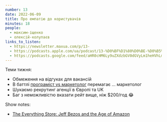 ```yaml
---
number: 13
date: 2022-06-09
title: Про емпатію до користувачів
minutes: 18
people:
  - максим-іщенко
  - олексій-колупаєв
links_to_listen:
  - https://newsletter.maxua.com/p/13-
  - https://podcasts.apple.com/ua/podcast/13-%D0%BF%D1%80%D0%BE-%D0%B5%D0%BC%D0%BF%D0%B0%D1%82%D1%96%D1%8E-%D0%B4%D0%BE-%D0%BA%D0%BE%D1%80%D0%B8%D1%81%D1%82%D1%83%D0%B2%D0%B0%D1%87%D1%96%D0%B2/id1616301447?i=1000565802415
  - https://podcasts.google.com/feed/aHR0cHM6Ly9uZXdzbGV0dGVyLm1heHVhLmNvbS9mZWVk/episode/aHR0cHM6Ly9uZXdzbGV0dGVyLm1heHVhLmNvbS9wLzEzLQ?sa=X&ved=0CAUQkfYCahcKEwjosonmtfj5AhUAAAAAHQAAAAAQAQ
---
```


Теми тижня:

- Обмеження на відгуках для вакансій
- В баттлі [програміст vs маркетолог][1] перемагає … маркетолог
- Шукаємо рекрутинг агенції в Європі та UK
- Баг з неможливістю вказати рейт вище, ніж $200/год 😂

Show notes:

- [The Everything Store: Jeff Bezos and the Age of Amazon][2]

[1]: https://newsletter.maxua.com/p/12-
[2]: https://www.amazon.com/Everything-Store-Jeff-Bezos-Amazon-ebook/dp/B00BWQW73E
